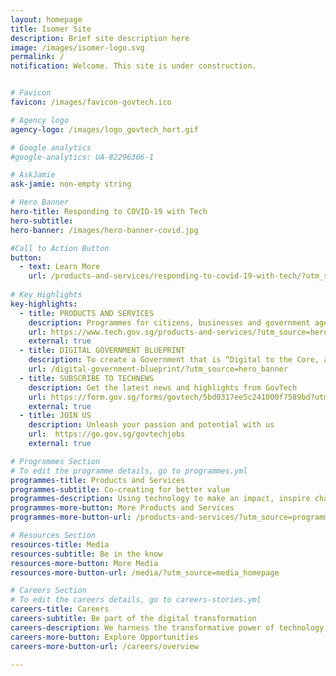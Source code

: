```yaml
---
layout: homepage
title: Isomer Site
description: Brief site description here
image: /images/isomer-logo.svg
permalink: /
notification: Welcome. This site is under construction. 


# Favicon
favicon: /images/favicon-govtech.ico

# Agency logo
agency-logo: /images/logo_govtech_hort.gif

# Google analytics
#google-analytics: UA-82296306-1

# AskJamie
ask-jamie: non-empty string

# Hero Banner
hero-title: Responding to COVID-19 with Tech
hero-subtitle:
hero-banner: /images/hero-banner-covid.jpg

#Call to Action Button
button:
  - text: Learn More
    url: /products-and-services/responding-to-covid-19-with-tech/?utm_source=hero_banner
    
# Key Highlights
key-highlights:
  - title: PRODUCTS AND SERVICES
    description: Programmes for citizens, businesses and government agencies
    url: https://www.tech.gov.sg/products-and-services/?utm_source=hero_banner
    external: true
  - title: DIGITAL GOVERNMENT BLUEPRINT
    description: To create a Government that is “Digital to the Core, and Serves with Heart"
    url: /digital-government-blueprint/?utm_source=hero_banner
  - title: SUBSCRIBE TO TECHNEWS
    description: Get the latest news and highlights from GovTech
    url: https://form.gov.sg/forms/govtech/5bd0317ee5c241000f7589bd?utm_source=hero_banner
    external: true
  - title: JOIN US
    description: Unleash your passion and potential with us
    url:  https://go.gov.sg/govtechjobs
    external: true

# Programmes Section
# To edit the programme details, go to programmes.yml
programmes-title: Products and Services
programmes-subtitle: Co-creating for better value
programmes-description: Using technology to make an impact, inspire change. We have programmes for citizens, businesses and government agencies to get on board. Be involved now. 
programmes-more-button: More Products and Services
programmes-more-button-url: /products-and-services/?utm_source=programmes_homepage

# Resources Section
resources-title: Media
resources-subtitle: Be in the know
resources-more-button: More Media
resources-more-button-url: /media/?utm_source=media_homepage

# Careers Section
# To edit the careers details, go to careers-stories.yml
careers-title: Careers
careers-subtitle: Be part of the digital transformation
careers-description: We harness the transformative power of technology to deliver user-centric services for Singapore and Singaporeans. Be part of the team.
careers-more-button: Explore Opportunities
careers-more-button-url: /careers/overview

---
```

